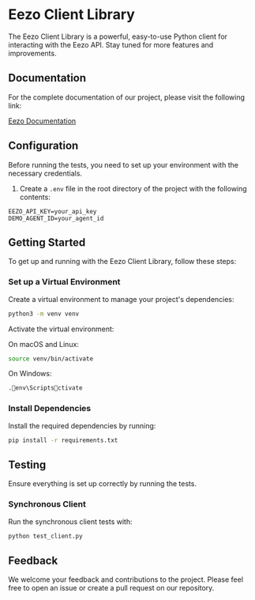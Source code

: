 # Eezo Client Library

The Eezo Client Library is a powerful, easy-to-use Python client for interacting with the Eezo API. Stay tuned for more features and improvements.

## Documentation

For the complete documentation of our project, please visit the following link:

[Eezo Documentation](https://eezo-ai.notion.site/Eezo-Documentation-2a598d6ff7274b668ac27021a35df4ef?pvs=74)

## Configuration

Before running the tests, you need to set up your environment with the necessary credentials.

1. Create a `.env` file in the root directory of the project with the following contents:

```env
EEZO_API_KEY=your_api_key
DEMO_AGENT_ID=your_agent_id
```

## Getting Started

To get up and running with the Eezo Client Library, follow these steps:

### Set up a Virtual Environment

Create a virtual environment to manage your project's dependencies:

```sh
python3 -m venv venv
```

Activate the virtual environment:

On macOS and Linux:

```sh
source venv/bin/activate
```

On Windows:

```cmd
.env\Scriptsctivate
```

### Install Dependencies

Install the required dependencies by running:

```sh
pip install -r requirements.txt
```

## Testing

Ensure everything is set up correctly by running the tests.

### Synchronous Client

Run the synchronous client tests with:

```sh
python test_client.py
```

## Feedback

We welcome your feedback and contributions to the project. Please feel free to open an issue or create a pull request on our repository.
